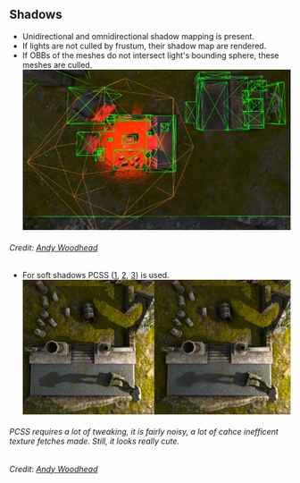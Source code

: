 ## Shadows

* Unidirectional and omnidirectional shadow mapping is present.
* If lights are not culled by frustum, their shadow map are rendered.  
* If OBBs of the meshes do not intersect light's bounding sphere, these meshes are culled.  
![](images/light_bound.png)
###### Credit: [Andy Woodhead](https://sketchfab.com/Andywoodhead)
* For soft shadows PCSS ([1](https://developer.download.nvidia.com/whitepapers/2008/PCSS_Integration.pdf), [2](https://developer.download.nvidia.com/shaderlibrary/docs/shadow_PCSS.pdf), [3](https://http.download.nvidia.com/developer/presentations/2005/SIGGRAPH/Percentage_Closer_Soft_Shadows.pdf)) is used.
![](images/PCSS.png)
###### PCSS requires a lot of tweaking, it is fairly noisy, a lot of cahce inefficent texture fetches made. Still, it looks really cute.
###### Credit: [Andy Woodhead](https://sketchfab.com/Andywoodhead)
